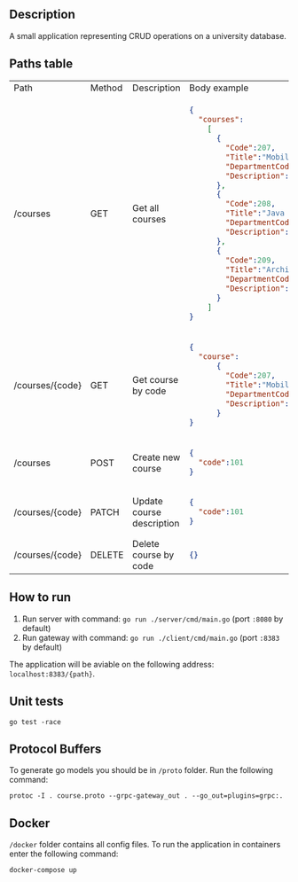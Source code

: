 ## Description
A small application representing CRUD operations on a university database.

## Paths table
<table>
<tr>
<td>Path</td>
<td>Method</td>
<td>Description</td>
<td>Body example</td>
</tr>
<tr>
<td>/courses</td>
<td>GET</td>
<td>Get all courses</td>
<td>
  
```json
{
  "courses":
    [
      {
        "Code":207,
        "Title":"Mobile Application Development",
        "DepartmentCode":5,
        "Description":"Mobile Application Development course description..."
      },
      {
        "Code":208,
        "Title":"Java Web Development",
        "DepartmentCode":5,
        "Description":"Java Web Development course description..."
      },
      {
        "Code":209,
        "Title":"Architecture Operating Systems",
        "DepartmentCode":5,
        "Description":"Architecture Operating Systems course description..."
      }
    ]
}
```

</td>
</tr>
<tr>
<td>/courses/{code}</td>
<td>GET</td>
<td>Get course by code</td>
<td>
  
```json
{
  "course":
      {
        "Code":207,
        "Title":"Mobile Application Development",
        "DepartmentCode":5,
        "Description":"Mobile Application Development course description..."
      }
}
```

</td>
</tr>
<tr>
<td>/courses</td>
<td>POST</td>
<td>Create new course</td>
<td>
  
  
```json
{
  "code":101
}
```
</td>
</tr>
<tr>
<td>/courses/{code}</td>
<td>PATCH</td>
<td>Update course description</td>
<td>
  
  
```json
{
  "code":101
}
```
</td>
</tr>
<tr>
<td>/courses/{code}</td>
<td>DELETE</td>
<td>Delete course by code</td>
<td>
  
  
```json
{}
```
</td>
</tr>
</table>

## How to run
1. Run server with command: `go run ./server/cmd/main.go` (port `:8080` by default)
2. Run gateway with command: `go run ./client/cmd/main.go` (port `:8383` by default)

The application will be aviable on the following address: `localhost:8383/{path}`.

## Unit tests
```
go test -race
```

## Protocol Buffers
To generate go models you should be in `/proto` folder. Run the following command:
```
protoc -I . course.proto --grpc-gateway_out . --go_out=plugins=grpc:.
```

## Docker
`/docker` folder contains all config files. To run the application in containers enter the following command:
```
docker-compose up
```

